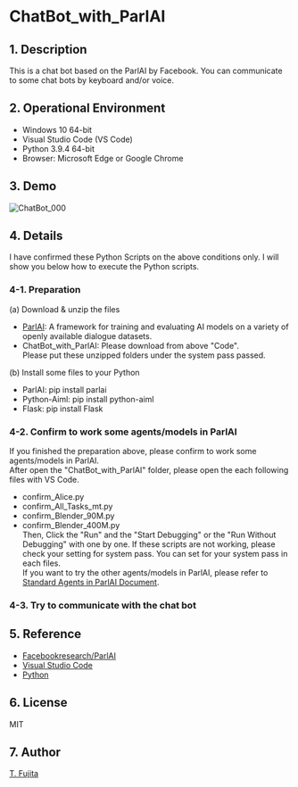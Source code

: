 # ChatBot_with_ParlAI

## 1. Description
This is a chat bot based on the ParlAI by Facebook. You can communicate to some chat bots by keyboard and/or voice.

## 2. Operational Environment
- Windows 10 64-bit
- Visual Studio Code (VS Code)
- Python 3.9.4 64-bit
- Browser: Microsoft Edge or Google Chrome

## 3. Demo
![ChatBot_000](https://to-fujita.github.io/Images/ChatBot_000.gif "Images for ChatBot")

## 4. Details
I have confirmed these Python Scripts on the above conditions only. I will show you below how to execute the Python scripts. 
### 4-1. Preparation
(a) Download & unzip the files
- [ParlAI](https://github.com/facebookresearch/parlai): A framework for training and evaluating AI models on a variety of openly available dialogue datasets.
- ChatBot_with_ParlAI: Please download from above "Code".  
Please put these unzipped folders under the system pass passed.   
  
(b) Install some files to your Python
- ParlAI: pip install parlai
- Python-Aiml: pip install python-aiml
- Flask: pip install Flask

### 4-2. Confirm to work some agents/models in ParlAI
If you finished the preparation above, please confirm to work some agents/models in ParlAI.  
After open the "ChatBot_with_ParlAI" folder, please open the each following files with VS Code.
- confirm_Alice.py
- confirm_All_Tasks_mt.py
- confirm_Blender_90M.py
- confirm_Blender_400M.py  
Then, Click the "Run" and the "Start Debugging" or the "Run Without Debugging" with one by one. 
If these scripts are not working, please check your setting for system pass. You can set for your system pass in each files.  
If you want to try the other agents/models in ParlAI, please refer to [Standard Agents in ParlAI Document](https://parl.ai/docs/agents_list.html).  

### 4-3. Try to communicate with the chat bot

## 5. Reference
- [Facebookresearch/ParlAI](https://github.com/facebookresearch/parlai)
- [Visual Studio Code](https://azure.microsoft.com/en-us/products/visual-studio-code/)
- [Python](https://www.python.org/)

## 6. License
MIT

## 7. Author
[T. Fujita](https://github.com/To-Fujita)
